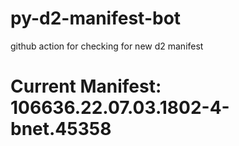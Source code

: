 # py-d2-manifest-bot
github action for checking for new d2 manifest

# Current Manifest: 106636.22.07.03.1802-4-bnet.45358